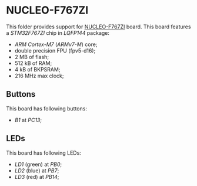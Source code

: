 NUCLEO-F767ZI
=============

This folder provides support for [NUCLEO-F767ZI](https://www.st.com/en/evaluation-tools/nucleo-f767zi.html) board. This
board features a *STM32F767ZI* chip in *LQFP144* package:
- *ARM Cortex-M7* (*ARMv7-M*) core;
- double precision FPU (fpv5-d16);
- 2 MB of flash;
- 512 kB of RAM;
- 4 kB of BKPSRAM;
- 216 MHz max clock;

Buttons
-------

This board has following buttons:
- *B1* at *PC13*;

LEDs
----

This board has following LEDs:
- *LD1* (green) at *PB0*;
- *LD2* (blue) at *PB7*;
- *LD3* (red) at *PB14*;
